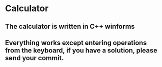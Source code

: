 #  Calculator
## The calculator is written in C++ winforms
## Everything works except entering operations from the keyboard, if you have a solution, please send your commit.
